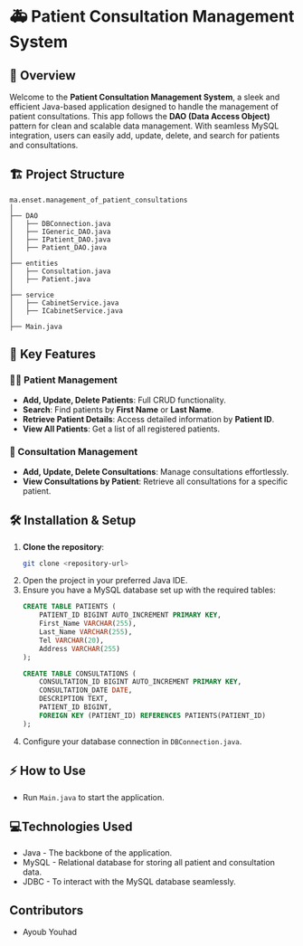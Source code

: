 # 🚑 **Patient Consultation Management System**

## 🌟 Overview
Welcome to the **Patient Consultation Management System**, a sleek and efficient Java-based application designed to handle the management of patient consultations. This app follows the **DAO (Data Access Object)** pattern for clean and scalable data management. With seamless MySQL integration, users can easily add, update, delete, and search for patients and consultations.

## 🏗️ **Project Structure**

```
ma.enset.management_of_patient_consultations
│
├── DAO
│   ├── DBConnection.java
│   ├── IGeneric_DAO.java
│   ├── IPatient_DAO.java
│   ├── Patient_DAO.java
│
├── entities
│   ├── Consultation.java
│   ├── Patient.java
│
├── service
│   ├── CabinetService.java
│   ├── ICabinetService.java
│
├── Main.java
```


## 🚀 **Key Features**

### **👩‍⚕️ Patient Management**
- **Add, Update, Delete Patients**: Full CRUD functionality.
- **Search**: Find patients by **First Name** or **Last Name**.
- **Retrieve Patient Details**: Access detailed information by **Patient ID**.
- **View All Patients**: Get a list of all registered patients.

### **📝 Consultation Management**
- **Add, Update, Delete Consultations**: Manage consultations effortlessly.
- **View Consultations by Patient**: Retrieve all consultations for a specific patient.

## 🛠️ **Installation & Setup**

1. **Clone the repository**:
   ```sh
   git clone <repository-url>
   ```
2. Open the project in your preferred Java IDE.
3. Ensure you have a MySQL database set up with the required tables:
   ```sql
   CREATE TABLE PATIENTS (
       PATIENT_ID BIGINT AUTO_INCREMENT PRIMARY KEY,
       First_Name VARCHAR(255),
       Last_Name VARCHAR(255),
       Tel VARCHAR(20),
       Address VARCHAR(255)
   );

   CREATE TABLE CONSULTATIONS (
       CONSULTATION_ID BIGINT AUTO_INCREMENT PRIMARY KEY,
       CONSULTATION_DATE DATE,
       DESCRIPTION TEXT,
       PATIENT_ID BIGINT,
       FOREIGN KEY (PATIENT_ID) REFERENCES PATIENTS(PATIENT_ID)
   );
   ```
4. Configure your database connection in `DBConnection.java`.

## ⚡ How to Use

- Run `Main.java` to start the application.

## 💻Technologies Used

- Java - The backbone of the application.
- MySQL - Relational database for storing all patient and consultation data.
- JDBC - To interact with the MySQL database seamlessly.

## Contributors

- Ayoub Youhad

